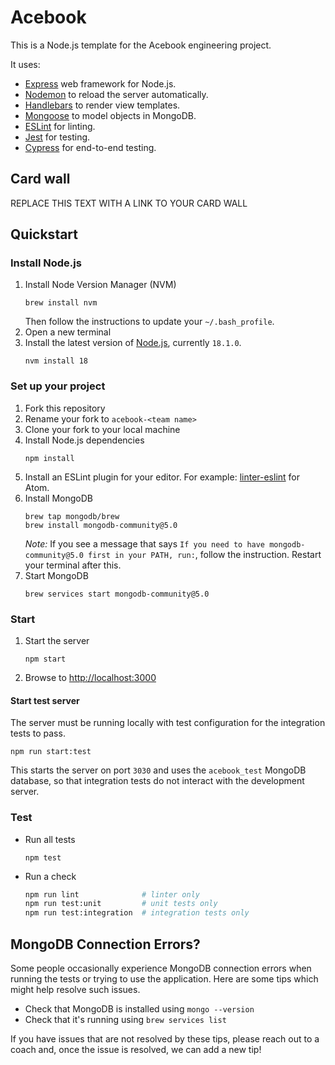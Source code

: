 # Acebook

This is a Node.js template for the Acebook engineering project.

It uses:

- [Express](https://expressjs.com/) web framework for Node.js.
- [Nodemon](https://nodemon.io/) to reload the server automatically.
- [Handlebars](https://handlebarsjs.com/) to render view templates.
- [Mongoose](https://mongoosejs.com) to model objects in MongoDB.
- [ESLint](https://eslint.org) for linting.
- [Jest](https://jestjs.io/) for testing.
- [Cypress](https://www.cypress.io/) for end-to-end testing.

## Card wall

REPLACE THIS TEXT WITH A LINK TO YOUR CARD WALL

## Quickstart

### Install Node.js

1. Install Node Version Manager (NVM)
   ```
   brew install nvm
   ```
   Then follow the instructions to update your `~/.bash_profile`.
2. Open a new terminal
3. Install the latest version of [Node.js](https://nodejs.org/en/), currently `18.1.0`.
   ```
   nvm install 18
   ```

### Set up your project

1. Fork this repository
2. Rename your fork to `acebook-<team name>`
3. Clone your fork to your local machine
4. Install Node.js dependencies
   ```
   npm install
   ```
5. Install an ESLint plugin for your editor. For example: [linter-eslint](https://github.com/AtomLinter/linter-eslint) for Atom.
6. Install MongoDB
   ```
   brew tap mongodb/brew
   brew install mongodb-community@5.0
   ```
   *Note:* If you see a message that says `If you need to have mongodb-community@5.0 first in your PATH, run:`, follow the instruction. Restart your terminal after this.
7. Start MongoDB
   ```
   brew services start mongodb-community@5.0
   ```

### Start

1. Start the server
   ```
   npm start
   ```
2. Browse to [http://localhost:3000](http://localhost:3000)

#### Start test server

The server must be running locally with test configuration for the
integration tests to pass.

```
npm run start:test
```

This starts the server on port `3030` and uses the `acebook_test` MongoDB database,
so that integration tests do not interact with the development server.

### Test

- Run all tests
  ```
  npm test
  ```
- Run a check
  ```bash
  npm run lint              # linter only
  npm run test:unit         # unit tests only
  npm run test:integration  # integration tests only
  ```

## MongoDB Connection Errors?

Some people occasionally experience MongoDB connection errors when running the tests or trying to use the application. Here are some tips which might help resolve such issues.

- Check that MongoDB is installed using `mongo --version`
- Check that it's running using `brew services list`

If you have issues that are not resolved by these tips, please reach out to a coach and, once the issue is resolved, we can add a new tip!


